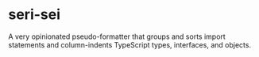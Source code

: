 # seri-sei
A very opinionated pseudo-formatter that groups and sorts import statements and column-indents TypeScript types, interfaces, and objects.
